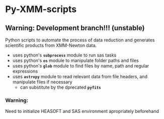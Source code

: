 Py-XMM-scripts
============

## Warning: Development branch!!! (unstable)

Python scripts to automate the process of data reduction and generates scientific products from XMM-Newton data.

  - uses python's **`subprocess`** module to run sas tasks
  - uses python's **`os`** module to manipulate folder paths and files
  - uses python's **`glob`** module to find files by name, path and regular expressions
  - uses **`astropy`** module to read relevant data from file headers, and manipulate files if necessary
    - can substitute by the dprecated **`pyfits`**

### Warning:
  Need to initialize HEASOFT and SAS environment apropriately beforehand
